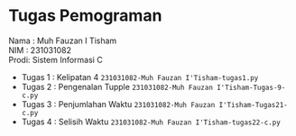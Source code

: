 # Tugas Pemograman
<div> Nama : Muh Fauzan I Tisham</div>
<div> NIM  : 231031082</div>
<div> Prodi: Sistem Informasi C</div>

* Tugas 1 : Kelipatan 4 `231031082-Muh Fauzan I'Tisham-tugas1.py`
* Tugas 2 : Pengenalan Tupple `231031082-Muh Fauzan I'Tisham-Tugas-9-c.py`
* Tugas 3 : Penjumlahan Waktu `231031082-Muh Fauzan I'Tisham-Tugas21-c.py`
* Tugas 4 : Selisih Waktu `231031082-Muh Fauzan I'Tisham-tugas22-c.py`
